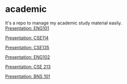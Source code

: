 # academic
It's a repo to manage my academic study material easily.  
<a href="https://docs.google.com/presentation/d/1Mbzii_KknsB9BLFOv6S02kmR7u667RbS/edit?usp=sharing&ouid=112006568631581707553&rtpof=true&sd=true" target="_blank">Presentation: ENG101 </a>


<a href="https://docs.google.com/presentation/d/1OcuFuBsbCmJC169usymBvK59kjox4t0Ek3UpxizqTcQ/edit?usp=sharing" target="_blank">Presentation: CSE114 </a>


<a href="https://docs.google.com/presentation/d/1zPdxLQUXg4R50lkWjzzoRwn3a81ZHbPrwWLixNGPNtM/edit?usp=sharing" target="_blank">Presentation: CSE135 </a>


<a href="https://docs.google.com/presentation/d/1osKffCca524p4IA9ZYDiVmKJjMoLEAK8QcA8ZCQhChg/edit?usp=sharing" target="_blank">Presentation: ENG102 </a>


<a href="https://docs.google.com/presentation/d/17Nc5-KvP5A0Raa0fiawXfuyqdxMFm0_ULj3LsNi7BW0/edit?usp=sharing" target="_blank">Presentation: CSE 213 </a>

<a href="https://docs.google.com/presentation/d/1zqyaSrw2W_xLY_mke1P2ZWJHrk7UCYm12A2-mcdPHIU/edit?usp=sharing" target="_blank">Presentation: BNS 101 </a>
